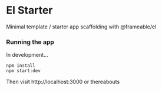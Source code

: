# El Starter

Minimal template / starter app scaffolding with @frameable/el

### Running the app

In development...

```
npm install
npm start:dev
```

Then visit http://localhost:3000 or thereabouts

